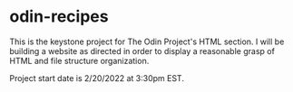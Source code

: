 # odin-recipes

This is the keystone project for The Odin Project's HTML section. I will be building a website as directed in order to display a reasonable grasp of HTML and file structure organization. 

Project start date is 2/20/2022 at 3:30pm EST.